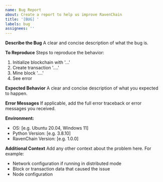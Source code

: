 ```yaml
---
name: Bug Report
about: Create a report to help us improve RavenChain
title: '[BUG] '
labels: bug
assignees: ''
---
```


**Describe the Bug**
A clear and concise description of what the bug is.

**To Reproduce**
Steps to reproduce the behavior:
1. Initialize blockchain with '...'
2. Create transaction '....'
3. Mine block '....'
4. See error

**Expected Behavior**
A clear and concise description of what you expected to happen.

**Error Messages**
If applicable, add the full error traceback or error messages you received.

**Environment:**
 - OS: [e.g. Ubuntu 20.04, Windows 11]
 - Python Version: [e.g. 3.8.10]
 - RavenChain Version: [e.g. 1.0.0]

**Additional Context**
Add any other context about the problem here. For example:
- Network configuration if running in distributed mode
- Block or transaction data that caused the issue
- Node configuration
